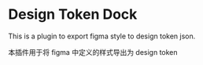 # Design Token Dock

This is a plugin to export figma style to design token json.

本插件用于将 figma 中定义的样式导出为 design token
